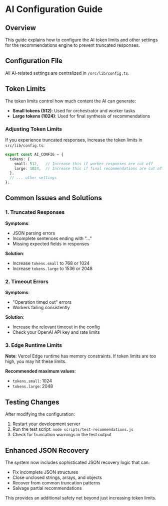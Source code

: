 # AI Configuration Guide

## Overview
This guide explains how to configure the AI token limits and other settings for the recommendations engine to prevent truncated responses.

## Configuration File
All AI-related settings are centralized in `/src/lib/config.ts`.

## Token Limits
The token limits control how much content the AI can generate:

- **Small tokens (512)**: Used for orchestrator and worker tasks
- **Large tokens (1024)**: Used for final synthesis of recommendations

### Adjusting Token Limits
If you experience truncated responses, increase the token limits in `src/lib/config.ts`:

```typescript
export const AI_CONFIG = {
  tokens: {
    small: 512,   // Increase this if worker responses are cut off
    large: 1024,  // Increase this if final recommendations are cut off
  },
  // ... other settings
};
```

## Common Issues and Solutions

### 1. Truncated Responses
**Symptoms**: 
- JSON parsing errors
- Incomplete sentences ending with "..."
- Missing expected fields in responses

**Solution**: 
- Increase `tokens.small` to 768 or 1024
- Increase `tokens.large` to 1536 or 2048

### 2. Timeout Errors
**Symptoms**:
- "Operation timed out" errors
- Workers failing consistently

**Solution**:
- Increase the relevant timeout in the config
- Check your OpenAI API key and rate limits

### 3. Edge Runtime Limits
**Note**: Vercel Edge runtime has memory constraints. If token limits are too high, you may hit these limits.

**Recommended maximum values**:
- `tokens.small`: 1024
- `tokens.large`: 2048

## Testing Changes
After modifying the configuration:

1. Restart your development server
2. Run the test script: `node scripts/test-recommendations.js`
3. Check for truncation warnings in the test output

## Enhanced JSON Recovery
The system now includes sophisticated JSON recovery logic that can:
- Fix incomplete JSON structures
- Close unclosed strings, arrays, and objects
- Recover from common truncation patterns
- Salvage partial recommendations

This provides an additional safety net beyond just increasing token limits. 